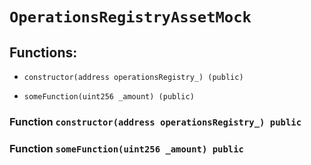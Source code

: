 # `OperationsRegistryAssetMock`

## Functions:

- `constructor(address operationsRegistry_) (public)`

- `someFunction(uint256 _amount) (public)`

### Function `constructor(address operationsRegistry_) public`

### Function `someFunction(uint256 _amount) public`
